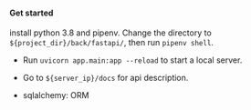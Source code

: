 #### Get started
install  python 3.8 and pipenv. Change the directory to `${project_dir}/back/fastapi/`, then run `pipenv shell`.

- Run `uvicorn app.main:app --reload` to start a local server.

- Go to `${server_ip}/docs` for api description.

- sqlalchemy: ORM
